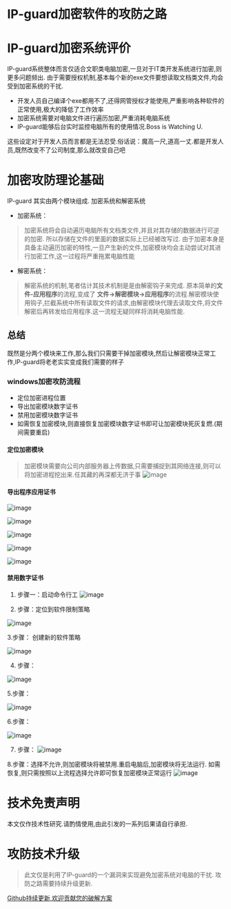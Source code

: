 
# IP-guard加密软件的攻防之路


# IP-guard加密系统评价
IP-guard系统整体而言仅适合文职类电脑加密,一旦对于IT类开发系统进行加密,则更多问题频出. 由于需要授权机制,基本每个新的exe文件要想读取文档类文件,均会受到加密系统的干扰. 
- 开发人员自己编译个exe都用不了,还得网管授权才能使用,严重影响各种软件的正常使用,极大的降低了工作效率
- 加密系统需要对电脑文件进行遍历加密,严重消耗电脑系统
- IP-guard能够后台实时监控电脑所有的使用情况.Boss is Watching U. 

这些设定对于开发人员而言都是无法忍受.俗话说：魔高一尺,道高一丈.都是开发人员,既然改变不了公司制度,那么就改变自己吧



# 加密攻防理论基础
IP-guard 其实由两个模块组成. 加密系统和解密系统
- 加密系统：
> 加密系统将会自动遍历电脑所有文档类文件,并且对其存储的数据进行可逆的加密. 所以存储在文件的里面的数据实际上已经被改写过. 由于加密本身是具备主动遍历加密的特性,一旦产生新的文件,加密模块均会主动尝试对其进行加密工作,这一过程将严重拖累电脑性能

- 解密系统：
> 解密系统的机制,笔者估计其技术机制是是由解密钩子来完成. 原本简单的**文件-应用程序**的流程,变成了 **文件->解密模块->应用程序**的流程.解密模块使用钩子,拦截系统中所有读取文件的请求,由解密模块代理去读取文件,将文件解密后再转发给应用程序.这一流程无疑同样将消耗电脑性能. 

## 总结
既然是分两个模块来工作,那么我们只需要干掉加密模块,然后让解密模块正常工作,IP-guard将老老实实变成我们需要的样子

### windows加密攻防流程
- 定位加密进程位置
- 导出加密模块数字证书
- 禁用加密模块数字证书
- 如需恢复加密模块,则直接恢复加密模块数字证书即可让加密模块死灰复燃.(期间需要重启)


#### 定位加密模块
> 加密模块需要向公司内部服务器上传数据,只需要捕捉到其网络连接,则可以将加密进程挖出来.任其藏的再深都无济于事
![image](http://note.youdao.com/yws/api/group/27115823/file/111912225?method=getImage&width=640&height=640&version=1&cstk=K3ow1Z1o)

#### 导出程序应用证书
![image](http://note.youdao.com/yws/api/group/27115823/file/111912217?method=getImage&width=640&height=640&version=1&cstk=K3ow1Z1o)

![image](http://note.youdao.com/yws/api/group/27115823/file/111912223?method=getImage&width=640&height=640&version=1&cstk=K3ow1Z1o)

![image](http://note.youdao.com/yws/api/group/27115823/file/111912222?method=getImage&width=640&height=640&version=1&cstk=K3ow1Z1o)



![image](http://note.youdao.com/yws/api/group/27115823/file/111912221?method=getImage&width=640&height=640&version=1&cstk=K3ow1Z1o)

![image](http://note.youdao.com/yws/api/group/27115823/file/111912220?method=getImage&width=640&height=640&version=1&cstk=K3ow1Z1o)

#### 禁用数字证书
1. 步骤一：启动命令行工
![image](http://note.youdao.com/yws/api/group/27115823/file/111912227?method=getImage&width=640&height=640&version=1&cstk=K3ow1Z1o)

2. 步骤：定位到软件限制策略
 
![image](http://note.youdao.com/yws/api/group/27115823/file/111912218?method=getImage&width=640&height=640&version=1&cstk=K3ow1Z1o)

3.步骤： 创建新的软件策略

![image](http://note.youdao.com/yws/api/group/27115823/file/111912215?method=getImage&width=640&height=640&version=1&cstk=K3ow1Z1o)

4. 步骤：

![image](http://note.youdao.com/yws/api/group/27115823/file/111912228?method=getImage&width=640&height=640&version=1&cstk=K3ow1Z1o)

5.步骤：

![image](http://note.youdao.com/yws/api/group/27115823/file/111912230?method=getImage&width=640&height=640&version=1&cstk=K3ow1Z1o)

6.步骤：

![image](http://note.youdao.com/yws/api/group/27115823/file/111912229?method=getImage&width=640&height=640&version=1&cstk=K3ow1Z1o)

7. 步骤：
![image](http://note.youdao.com/yws/api/group/27115823/file/111912219?method=getImage&width=640&height=640&version=1&cstk=K3ow1Z1o)

8.步骤：选择不允许,则加密模块将被禁用.重启电脑后,加密模块将无法运行. 如需恢复,则只需按照以上流程选择允许即可恢复加密模块正常运行
![image](http://note.youdao.com/yws/api/group/27115823/file/111912231?method=getImage&width=640&height=640&version=1&cstk=K3ow1Z1o)

# 技术免责声明
本文仅作技术性研究.请酌情使用,由此引发的一系列后果请自行承担. 

# 攻防技术升级
> 此文仅是利用了IP-guard的一个漏洞来实现避免加密系统对电脑的干扰. 攻防之路需要持续升级更新.

[Github持续更新,欢迎贡献您的破解方案](https://github.com/lion117/FuckIPGuard_E)





